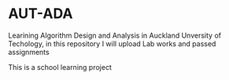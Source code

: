 # AUT-ADA
Learining Algorithm Design and Analysis in Auckland Unversity of Techology, in this repository I will upload Lab works and passed assignments

This is a school learning project
